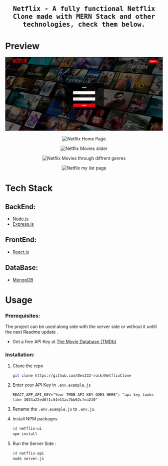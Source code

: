   <h2 align="center">
    <samp>
      Netflix - A fully functional Netflix Clone made with MERN Stack and other technologies, check them below.
    </samp>
  </h2>


# Preview

<p align="center">
  <img src="assest/loginMain.jpg"
     alt="Netflix Landing Page" >
</p>

<p align="center">
  <img src="landingMain.jpg"
     alt="Netflix Home Page" >
</p>
<p align="center">
  <img src="sliderMain.jpg"
     alt="Netflix Movies slider" >
</p>
<p align="center">
  <img src="genresMain.jpg"
     alt="Netflix Movies through diffrent genres" >
</p>
<p align="center">
  <img src="myListmain.jpg"
     alt="Netflix my list page" >
</p>



# Tech Stack

## BackEnd:

-    [Node.js](https://nodejs.org)
-    [Express.js](https://expressjs.com/)

## FrontEnd:

-    [React.js](https://reactjs.org/)

## DataBase:

-    [MongoDB](https://www.mongodb.com/)

# Usage

### Prerequisites:

The project can be used along side with the server side or without it untill the next Readme update .



-    Get a free API Key at [The Movie Database (TMDb)](www.themoviedb.org)

### Installation:

1. Clone the repo
     ```sh
     git clone https://github.com/Dev232-rock/NetflixClone
     ```
2. Enter your API Key in `.env.example.js`
     ```JS
     REACT_APP_API_KEY="Your TMDB API KEY GOES HERE"; "api key looks like 3024a22ed0f1c54e11ac7bb62cfea210"
     ```
3. Rename the `.env.example.js` to `.env.js`.

4. Install NPM packages
     ```sh
     cd netflix-ui
     npm install
     ```
5. Run the Server Side :
     ```sh
     cd netflix-api
     node server.js
     ```
